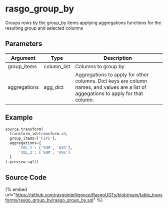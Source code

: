 

# rasgo_group_by

Groups rows by the group_by items applying aggregations functions for the resulting group and selected columns

## Parameters

|   Argument   |    Type     |                                                             Description                                                             |
| ------------ | ----------- | ----------------------------------------------------------------------------------------------------------------------------------- |
| group_items  | column_list | Columns to group by                                                                                                                 |
| aggregations | agg_dict    | Aggregations to apply for other columns. Dict keys are column names, and values are a list of aggegations to apply for that column. |


## Example

```python
source.transform(
  transform_id=transform.id,
  group_items=['FIPS'],
  aggregations={
      'COL_1': ['SUM', 'AVG'],
      'COL_2': ['SUM', 'AVG']
  }
).preview_sql()
```

## Source Code

{% embed url="https://github.com/rasgointelligence/RasgoUDTs/blob/main/table_transforms/rasgo_group_by/rasgo_group_by.sql" %}

